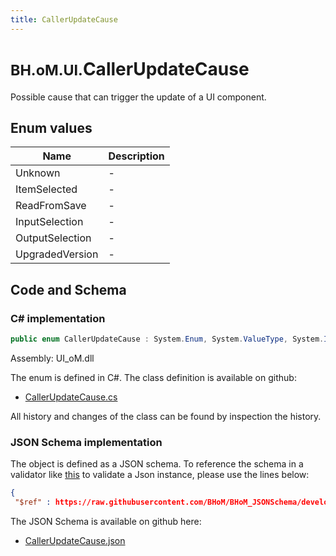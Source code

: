 ```yaml
---
title: CallerUpdateCause
---
```


# <small>BH.oM.UI.</small>**CallerUpdateCause**

Possible cause that can trigger the update of a UI component.

## Enum values

| Name            | Description                                                    |
|-----------------|----------------------------------------------------------------|
| Unknown |  -  |
| ItemSelected |  -  |
| ReadFromSave |  -  |
| InputSelection |  -  |
| OutputSelection |  -  |
| UpgradedVersion |  -  |


## Code and Schema

### C# implementation

``` C# title="C#"
public enum CallerUpdateCause : System.Enum, System.ValueType, System.IComparable, System.ISpanFormattable, System.IFormattable, System.IConvertible
```

Assembly: UI_oM.dll

The enum is defined in C#. The class definition is available on github:

- [CallerUpdateCause.cs](https://github.com/BHoM/BHoM_UI/blob/develop/UI_oM/Updates\CallerUpdateCause.cs)

All history and changes of the class can be found by inspection the history.
### JSON Schema implementation

The object is defined as a JSON schema. To reference the schema in a validator like [this](https://www.jsonschemavalidator.net/) to validate a Json instance, please use the lines below:

``` json title="JSON Schema"
{
 "$ref" : https://raw.githubusercontent.com/BHoM/BHoM_JSONSchema/develop/UI_oM/CallerUpdateCause.json}
```

The JSON Schema is available on github here:

- [CallerUpdateCause.json](https://github.com/BHoM/BHoM_JSONSchema/blob/develop/UI_oM/CallerUpdateCause.json)
